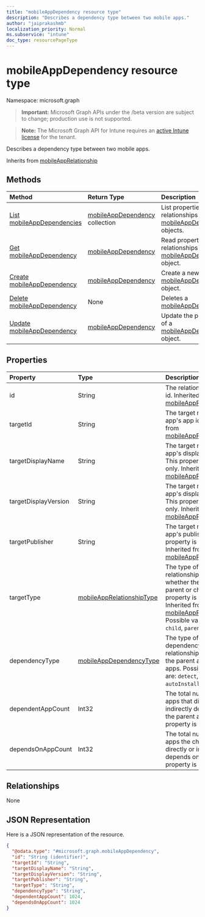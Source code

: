 ```yaml
---
title: "mobileAppDependency resource type"
description: "Describes a dependency type between two mobile apps."
author: "jaiprakashmb"
localization_priority: Normal
ms.subservice: "intune"
doc_type: resourcePageType
---
```


# mobileAppDependency resource type

Namespace: microsoft.graph
> **Important:** Microsoft Graph APIs under the /beta version are subject to change; production use is not supported.

> **Note:** The Microsoft Graph API for Intune requires an [active Intune license](https://go.microsoft.com/fwlink/?linkid=839381) for the tenant.


Describes a dependency type between two mobile apps.


Inherits from [mobileAppRelationship](../resources/intune-apps-mobileapprelationship.md)

## Methods
|Method|Return Type|Description|
|:---|:---|:---|
|[List mobileAppDependencies](../api/intune-apps-mobileappdependency-list.md)|[mobileAppDependency](../resources/intune-apps-mobileappdependency.md) collection|List properties and relationships of the [mobileAppDependency](../resources/intune-apps-mobileappdependency.md) objects.|
|[Get mobileAppDependency](../api/intune-apps-mobileappdependency-get.md)|[mobileAppDependency](../resources/intune-apps-mobileappdependency.md)|Read properties and relationships of the [mobileAppDependency](../resources/intune-apps-mobileappdependency.md) object.|
|[Create mobileAppDependency](../api/intune-apps-mobileappdependency-create.md)|[mobileAppDependency](../resources/intune-apps-mobileappdependency.md)|Create a new [mobileAppDependency](../resources/intune-apps-mobileappdependency.md) object.|
|[Delete mobileAppDependency](../api/intune-apps-mobileappdependency-delete.md)|None|Deletes a [mobileAppDependency](../resources/intune-apps-mobileappdependency.md).|
|[Update mobileAppDependency](../api/intune-apps-mobileappdependency-update.md)|[mobileAppDependency](../resources/intune-apps-mobileappdependency.md)|Update the properties of a [mobileAppDependency](../resources/intune-apps-mobileappdependency.md) object.|

## Properties
|Property|Type|Description|
|:---|:---|:---|
|id|String|The relationship entity id. Inherited from [mobileAppRelationship](../resources/intune-apps-mobileapprelationship.md)|
|targetId|String|The target mobile app's app id. Inherited from [mobileAppRelationship](../resources/intune-apps-mobileapprelationship.md)|
|targetDisplayName|String|The target mobile app's display name. This property is read-only. Inherited from [mobileAppRelationship](../resources/intune-apps-mobileapprelationship.md)|
|targetDisplayVersion|String|The target mobile app's display version. This property is read-only. Inherited from [mobileAppRelationship](../resources/intune-apps-mobileapprelationship.md)|
|targetPublisher|String|The target mobile app's publisher. This property is read-only. Inherited from [mobileAppRelationship](../resources/intune-apps-mobileapprelationship.md)|
|targetType|[mobileAppRelationshipType](../resources/intune-apps-mobileapprelationshiptype.md)|The type of relationship indicating whether the target is a parent or child. This property is read-only. Inherited from [mobileAppRelationship](../resources/intune-apps-mobileapprelationship.md). Possible values are: `child`, `parent`.|
|dependencyType|[mobileAppDependencyType](../resources/intune-apps-mobileappdependencytype.md)|The type of dependency relationship between the parent and child apps. Possible values are: `detect`, `autoInstall`.|
|dependentAppCount|Int32|The total number of apps that directly or indirectly depend on the parent app. This property is read-only.|
|dependsOnAppCount|Int32|The total number of apps the child app directly or indirectly depends on. This property is read-only.|

## Relationships
None

## JSON Representation
Here is a JSON representation of the resource.
<!-- {
  "blockType": "resource",
  "keyProperty": "id",
  "@odata.type": "microsoft.graph.mobileAppDependency"
}
-->
``` json
{
  "@odata.type": "#microsoft.graph.mobileAppDependency",
  "id": "String (identifier)",
  "targetId": "String",
  "targetDisplayName": "String",
  "targetDisplayVersion": "String",
  "targetPublisher": "String",
  "targetType": "String",
  "dependencyType": "String",
  "dependentAppCount": 1024,
  "dependsOnAppCount": 1024
}
```
